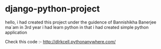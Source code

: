 # django-python-project
hello, i had created this project under the guidence of Bannishikha Banerjee ma`am 
in 3rd year i had learn python in that i had created simple python application 

Check this code  :- http://dlrkcell.pythonanywhere.com/

